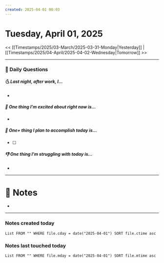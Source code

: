 ```yaml
---
created: 2025-04-01 00:03
---
```

# Tuesday, April 01, 2025

<< [[Timestamps/2025/03-March/2025-03-31-Monday|Yesterday]] | [[Timestamps/2025/04-April/2025-04-02-Wednesday|Tomorrow]] >>

---
### 📅 Daily Questions
##### 🌜 Last night, after work, I...
- 

##### 🙌 One thing I'm excited about right now is...
- 

##### 🚀 One+ thing I plan to accomplish today is...
- [ ] 

##### 👎 One thing I'm struggling with today is...
- 

---
# 📝 Notes
- 

---
### Notes created today
```dataview
List FROM "" WHERE file.cday = date("2025-04-01") SORT file.ctime asc
```

### Notes last touched today
```dataview
List FROM "" WHERE file.mday = date("2025-04-01") SORT file.mtime asc
```